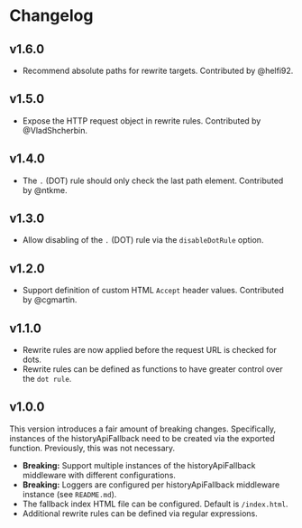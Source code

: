 # Changelog

## v1.6.0

- Recommend absolute paths for rewrite targets. Contributed by @helfi92.

## v1.5.0

- Expose the HTTP request object in rewrite rules. Contributed by @VladShcherbin.

## v1.4.0

- The `.` (DOT) rule should only check the last path element. Contributed by @ntkme.

## v1.3.0

- Allow disabling of the `.` (DOT) rule via the `disableDotRule` option.

## v1.2.0

- Support definition of custom HTML `Accept` header values. Contributed by @cgmartin.

## v1.1.0

- Rewrite rules are now applied before the request URL is checked for dots.
- Rewrite rules can be defined as functions to have greater control over the `dot rule`.

## v1.0.0

This version introduces a fair amount of breaking changes. Specifically, instances of the historyApiFallback need to be created via the exported function. Previously, this was not necessary.

- **Breaking:** Support multiple instances of the historyApiFallback middleware with different configurations.
- **Breaking:** Loggers are configured per historyApiFallback middleware instance (see `README.md`).
- The fallback index HTML file can be configured. Default is `/index.html`.
- Additional rewrite rules can be defined via regular expressions.
